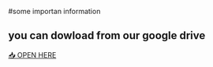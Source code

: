 #some importan information

## you can dowload from our google drive

[📥 OPEN HERE](https://drive.google.com/file/d/1Lgf10HXd3eNb_wXKyP0lNmrg_tK_NrHM/view)
